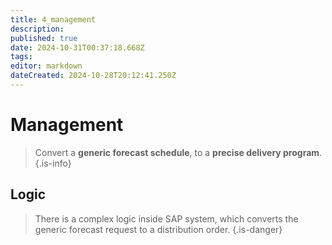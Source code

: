 ```yaml
---
title: 4_management
description: 
published: true
date: 2024-10-31T00:37:18.668Z
tags: 
editor: markdown
dateCreated: 2024-10-28T20:12:41.250Z
---
```


# Management

> Convert a **generic forecast schedule**, to a **precise delivery program**.
{.is-info}


## Logic

> There is a complex logic inside SAP system, which converts the generic forecast request to a distribution order. 
{.is-danger}
